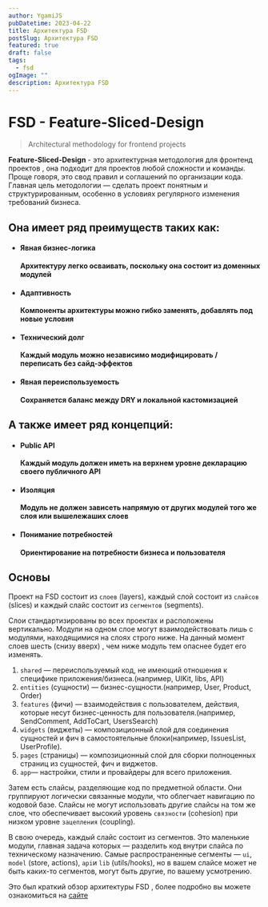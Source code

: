 ```yaml
---
author: YgamiJS
pubDatetime: 2023-04-22
title: Архитектура FSD
postSlug: Архитектура FSD
featured: true
draft: false
tags:
  - fsd
ogImage: ""
description: Архитектура FSD
---
```


# FSD - Feature-Sliced-Design

> Architectural methodology for frontend projects

**Feature-Sliced-Design** - это архитектурная методология для фронтенд проектов , она подходит для проектов любой сложности и команды. Проще говоря, это свод правил и соглашений по организации кода. Главная цель методологии — сделать проект понятным и структурированным, особенно в условиях регулярного изменения требований бизнеса.

## Она имеет ряд преимуществ таких как:

- #### Явная бизнес-логика

  **Архитектуру легко осваивать, поскольку она состоит из доменных модулей**

- #### Адаптивность

  **Компоненты архитектуры можно гибко заменять, добавлять под новые условия**

- #### Технический долг

  **Каждый модуль можно независимо модифицировать / переписать без сайд-эффектов**

- #### Явная переиспользуемость

  **Сохраняется баланс между DRY и локальной кастомизацией**

## А также имеет ряд концепций:

- #### Public API

  **Каждый модуль должен иметь на верхнем уровне декларацию своего публичного API**

- #### Изоляция

  **Модуль не должен зависеть напрямую от других модулей того же слоя или вышележаших слоев**

- #### Понимание потребностей

  **Ориентирование на потребности бизнеса и пользователя**

## Основы

Проект на FSD состоит из `слоев` (layers), каждый слой состоит из `слайсов` (slices) и каждый слайс состоит из `сегментов` (segments).

Слои стандартизированы во всех проектах и расположены вертикально. Модули на одном слое могут взаимодействовать лишь с модулями, находящимися на слоях строго ниже. На данный момент слоев шесть (снизу вверх) , чем ниже модуль тем опаснее будет его изменять.

1. `shared` — переиспользуемый код, не имеющий отношения к специфике приложения/бизнеса.(например, UIKit, libs, API)
2. `entities` (сущности) — бизнес-сущности.(например, User, Product, Order)
3. `features` (фичи) — взаимодействия с пользователем, действия, которые несут бизнес-ценность для пользователя.(например, SendComment, AddToCart, UsersSearch)
4. `widgets` (виджеты) — композиционный слой для соединения сущностей и фич в самостоятельные блоки(например, IssuesList, UserProfile).
5. `pages` (страницы) — композиционный слой для сборки полноценных страниц из сущностей, фич и виджетов.
6. `app`— настройки, стили и провайдеры для всего приложения.

Затем есть слайсы, разделяющие код по предметной области. Они группируют логически связанные модули, что облегчает навигацию по кодовой базе. Слайсы не могут использовать другие слайсы на том же слое, что обеспечивает высокий уровень `связности` (cohesion) при низком уровне `зацепления` (coupling).

В свою очередь, каждый слайс состоит из сегментов. Это маленькие модули, главная задача которых — разделить код внутри слайса по техническому назначению. Самые распространенные сегменты — `ui`, `model` (store, actions), `api`и `lib` (utils/hooks), но в вашем слайсе может не быть каких-то сегментов, могут быть другие, по вашему усмотрению.

Это был краткий обзор архитектуры FSD , более подробно вы можете ознакомиться на [сайте](https://feature-sliced.design/ru/)
